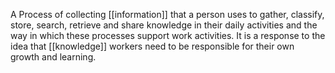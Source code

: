 A Process of collecting [[information]] that a person uses to gather, classify, store, search, retrieve and share knowledge in their daily activities and the way in which these processes support work activities. It is a response to the idea that [[knowledge]] workers need to be responsible for their own growth and learning.

